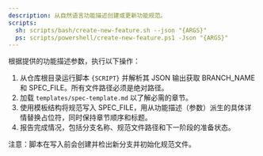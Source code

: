 ```yaml
---
description: 从自然语言功能描述创建或更新功能规范。
scripts:
  sh: scripts/bash/create-new-feature.sh --json "{ARGS}"
  ps: scripts/powershell/create-new-feature.ps1 -Json "{ARGS}"
---
```


根据提供的功能描述参数，执行以下操作：

1. 从仓库根目录运行脚本 `{SCRIPT}` 并解析其 JSON 输出获取 BRANCH_NAME 和 SPEC_FILE。所有文件路径必须是绝对路径。
2. 加载 `templates/spec-template.md` 以了解必需的章节。
3. 使用模板结构将规范写入 SPEC_FILE，用从功能描述（参数）派生的具体详情替换占位符，同时保持章节顺序和标题。
4. 报告完成情况，包括分支名称、规范文件路径和下一阶段的准备状态。

注意：脚本在写入前会创建并检出新分支并初始化规范文件。
